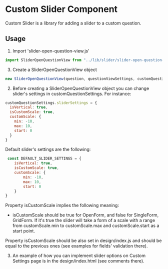 
# Custom Slider Component

Custom Slider is a library for adding a slider to a custom question.

## Usage

1) Import 'slider-open-question-view.js' 
```js
import SliderOpenQuestionView from "../lib/slider/slider-open-question-view";
```
3) Create a SliderOpenQuestionView object
```js
new SliderOpenQuestionView(question, questionViewSettings, customQuestionSettings, sliderContainer);
```
2) Before creating a SliderOpenQuestionView object you can change slider's settings in customQuestionSettings. For instance: 

```js
customQuestionSettings.sliderSettings = {
  isVertical: true,
  isCustomScale: true,
  customScale: {
    min: -10,
    max: 10,
    start: 0
  }
}
```
Default slider's settings are the following:

```js
 const DEFAULT_SLIDER_SETTINGS = {
	isVertical: true,
	isCustomScale: true,
	customScale: {
		min: -10,
		max: 10,
		start: 0
	}
}
```

Property isCustomScale implies the following meaning: 
- isCustomScale should be true for OpenForm, and false for SingleForm, GridForm. If it's true the slider will take a form of a scale 
with a range from customScale.min to customScale.max and customScale.start as a start point.

Property isCustomScale should be also set in design/index.js and should be equal to the previous ones (see examples for fields' validation there).

3) An example of how you can implement slider options on Custom Settings page is in the design/index.html (see comments there).
